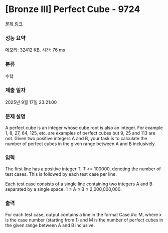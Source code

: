 # [Bronze III] Perfect Cube - 9724 

[문제 링크](https://www.acmicpc.net/problem/9724) 

### 성능 요약

메모리: 32412 KB, 시간: 76 ms

### 분류

수학

### 제출 일자

2025년 9월 17일 23:21:00

### 문제 설명

<p>A perfect cube is an integer whose cube root is also an integer. For example 1, 8, 27, 64, 125, etc. are examples of perfect cubes but 9, 25 and 113 are not. Given two positive integers A and B, your task is to calculate the number of perfect cubes in the given range between A and B inclusively. </p>

### 입력 

 <p>The first line has a positive integer T, T <= 100000, denoting the number of test cases. This is followed by each test case per line.</p>

<p>Each test case consists of a single line containing two integers A and B separated by a single space. 1 ≤ A ≤ B ≤ 2,000,000,000.</p>

### 출력 

 <p>For each test case, output contains a line in the format Case #x: M, where x is the case number (starting from 1) and M is the number of perfect cubes in the given range between A and B inclusive. </p>


